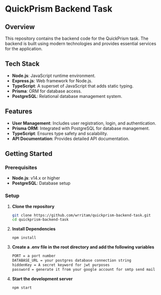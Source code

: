 # QuickPrism Backend Task

## Overview

This repository contains the backend code for the QuickPrism task. The backend is built using modern technologies and provides essential services for the application.

## Tech Stack

- **Node.js**: JavaScript runtime environment.
- **Express.js**: Web framework for Node.js.
- **TypeScript**: A superset of JavaScript that adds static typing.
- **Prisma**: ORM for database access.
- **PostgreSQL**: Relational database management system.

## Features

- **User Management**: Includes user registration, login, and authentication.
- **Prisma ORM**: Integrated with PostgreSQL for database management.
- **TypeScript**: Ensures type safety and scalability.
- **API Documentation**: Provides detailed API documentation.

## Getting Started

### Prerequisites

- **Node.js**: v14.x or higher
- **PostgreSQL**: Database setup

### Setup

1. **Clone the repository**
   ```bash
   git clone https://github.com/wrritam/quickprism-backend-task.git
   cd quickprism-backend-task

2. **Install Dependencies**
   ```bash
   npm install

3. **Create a .env file in the root directory and add the following variables**
   ```bash
   PORT = a port number
   DATABASE_URL = your postgres database connection string
   hiddenKey = A secret keyword for jwt purposes
   password = generate it from your google account for smtp send mail purposes

4. **Start the development server**
   ```bash
   npm start
